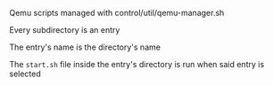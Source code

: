 Qemu scripts managed with control/util/qemu-manager.sh

Every subdirectory is an entry

The entry's name is the directory's name

The `start.sh` file inside the entry's directory is run when said entry is selected
